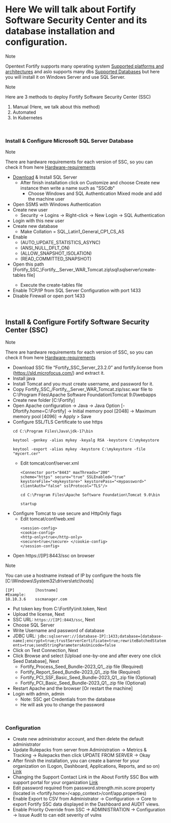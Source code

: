 # Here We will talk about Fortify Software Security Center and its database installation and configuration.
> [!NOTE]
> Opentext Fortify supports many operating system [Supported platforms and architectures](https://www.microfocus.com/documentation/fortify-software-security-center/2520/ssc-ugd-html-25.2.0/index.htm#sys-reqs/ssc-platforms.htm?TocPath=System%2520requirements%257C_____2) and aslo supports many dbs [Supported Databases](https://www.microfocus.com/documentation/fortify-software-security-center/2520/ssc-ugd-html-25.2.0/index.htm#sys-reqs/ssc-db.htm?TocPath=System%2520requirements%257C_____4) but here you will install it on Windows Server and use SQL Server.

> [!NOTE]
> Here are 3 methods to deploy Fortify Software Security Center (SSC)
> 1. Manual (Here, we talk about this method)
> 2. Automated
> 3. In Kubernetes

<br/>

### Install & Configure Microsoft SQL Server Database

> [!NOTE]
> There are hardware requirements for each version of SSC, so you can check it from here [Hardware-requirements](https://www.microfocus.com/documentation/fortify-software-security-center/2520/ssc-ugd-html-25.2.0/index.htm#sys-reqs/ssc-reqs.htm?TocPath=System%2520requirements%257C_____0)

+ [Download](https://www.microsoft.com/en-us/sql-server/sql-server-downloads) & Install SQL Server
  + After finish installation click on Customize and choose Create new instance then write a name such as "SSCdb"
    + Choose Windows and SQL Authentication Mixed mode and add the machine user
+ Open SSMS with Windows Authentication
+ Create new user
  + Security -> Logins -> Right-click -> New Login -> SQL Authentication
+ Login with this new user
+ Create new database
  + Make Collation = SQL_Latin1_General_CP1_CS_AS
+ Enable
  + (AUTO_UPDATE_STATISTICS_ASYNC)
  + (ANSI_NULL_DFLT_ON)
  + (ALLOW_SNAPSHOT_ISOLATION)
  + (READ_COMMITTED_SNAPSHOT)
+ Open this path [Fortify_SSC_<version>\Fortify_<version>_Server_WAR_Tomcat.zip\sql\sqlserver\create-tables file]
  + Execute the create-tables file
+ Enable TCP/IP from SQL Server Configuration with port 1433
+ Disable Firewall or open port 1433

<br/>

## Install & Configure Fortify Software Security Center (SSC)
> [!NOTE]
> There are hardware requirements for each version of SSC, so you can check it from here [Hardware-requirements](https://www.microfocus.com/documentation/fortify-software-security-center/2520/ssc-ugd-html-25.2.0/index.htm#sys-reqs/ssc-reqs.htm?TocPath=System%2520requirements%257C_____0)

+ Download SSC file “Fortify_SSC_Server_23.2.0” and fortify.license from (https://sld.microfocus.com/) and extract it.
+ Install java
+ Install Tomcat and you must create username, and password for it.
+ Copy Fortify_SSC_<version>/Fortify_<version>_Server_WAR_Tomcat.zip/ssc.war file to C:\Program Files\Apache Software Foundation\Tomcat 9.0\webapps
+ Create new folder [C:\Fortify]
+ Open Apache configuration -> Java -> Java Option [-Dfortify.home=C:\Fortify] -> Initial memory pool [2048] -> Maximum memory pool [4096] -> Apply > Save
+ Configure SSL/TLS Certificate to use https
  ```
  cd C:\Program Files\Java\jdk-17\bin
  ```
  ```
  keytool -genkey -alias mykey -keyalg RSA -keystore C:\mykeystore
  ```
  ```
  keytool -export -alias mykey -keystore C:\mykeystore -file "mycert.cer"
  ```
  + Edit tomcat/conf/server.xml
    ```
    <Connector port="8443" maxThreads="200"
    scheme="https" secure="true" SSLEnabled="true"
    keystoreFile="<mykeystore>" keystorePass="<mypassword>"
    clientAuth="false" sslProtocol="TLS"/>
    ```
    ```
    cd C:\Program Files\Apache Software Foundation\Tomcat 9.0\bin
    ```
    ```
    startup
    ```
+ Configure Tomcat to use secure and HttpOnly flags
  + Edit tomcat/conf/web.xml
    ```
    <session-config>
    <cookie-config>
    <http-only>true</http-only>
    <secure>true</secure> </cookie-config>
    </session-config>
    ```
+ Open https://[IP]:8443/ssc on browser
> [!NOTE]
> You can use a hostname instead of IP by configure the hosts file [C:\Windows\System32\drivers\etc\hosts]
  ```
  [IP]         [hostname]
  #Example:
  10.10.3.6    sscmanager.com
  ```
+ Put token key from C:\Fortify\init.token, Next
+ Upload the license, Next
+ SSC URL: ```https://[IP]:8443/ssc```, Next
+ Choose SQL Server
+ Write Username and password of database
+ JDBC URL: ```jdbc:sqlserver://[database-IP]:1433;database=[database-name];encrypt=true;trustServerCertificate=true;rewriteBatchedStatements=true;sendStringParametersAsUnicode=false```
+ Click on Test Connection, Next
+ Click Browse and select [Upload one-by-one and after every one click Seed Database], Next
  + Fortify_Process_Seed_Bundle-2023_Q1_<build>.zip file (Required)
  + Fortify_Report_Seed_Bundle-2023_Q1_<build>.zip file (Required)
  + Fortify_PCI_SSF_Basic_Seed_Bundle-2023_Q1_<build>.zip file (Optional)
  + Fortify_PCI_Basic_Seed_Bundle-2023_Q1_<build>.zip file (Optional)
+ Restart Apache and the browser [Or restart the machine]
+ Login with admin, admin
  + Note: SSC get Credentials from the database
  + He will ask you to change the password

<br/>

### Configuration
+ Create new administrator account, and then delete the default administrator
+ Update Rulepacks from server from Administration -> Metrics & Tracking -> Rulepacks then click UPDATE FROM SERVER -> Okay
+ After finish the installation, you can create a banner for your organization on (Logon, Dashboard, Applications, Reports, and so on) [Link](https://www.microfocus.com/documentation/fortify-software-security-center/2320/SSC_Help_23.2.0/index.htm#SSC_UG/Custom_Banner.htm?TocPath=Part%2520I%253A%2520Deploying%2520Fortify%2520Software%2520Security%2520Center%257CAdditional%2520Fortify%2520Software%2520Security%2520Center%2520Configuration%257C_____6)
+ Changing the Support Contact Link in the About Fortify SSC Box with support portal for your organization [Link](https://www.microfocus.com/documentation/fortify-software-security-center/2320/SSC_Help_23.2.0/index.htm#SSC_UG/Customize_Support.htm?TocPath=Part%2520I%253A%2520Deploying%2520Fortify%2520Software%2520Security%2520Center%257CAdditional%2520Fortify%2520Software%2520Security%2520Center%2520Configuration%257C_____9)
+ Edit password required from password.strength.min.score property (located in <fortify.home>/<app_context>/conf/app.properties)
+ Enable Export to CSV from Administrator -> Configuration -> Core to export Fortify SSC data displayed in the Dashboard and AUDIT views.
+ Enable Priority Override from SSC -> ADMINISTRATION -> Configuration -> Issue Audit to can edit severity of vulns




